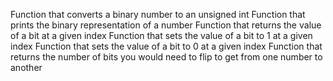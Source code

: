 Function that converts a binary number to an unsigned int 
Function that prints the binary representation of a number 
Function that returns the value of a bit at a given index 
Function that sets the value of a bit to 1 at a given index 
Function that sets the value of a bit to 0 at a given index 
Function that returns the number of bits you would need to flip to get from one number to another
